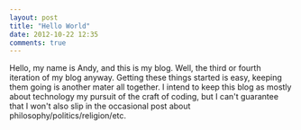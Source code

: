 ```yaml
---
layout: post
title: "Hello World"
date: 2012-10-22 12:35
comments: true
---
```


Hello, my name is Andy, and this is my blog. Well, the third or fourth iteration of my blog anyway. Getting these things started is easy, keeping them going is another mater all together. I intend to keep this blog as mostly about technology my pursuit of the craft of coding, but I can't guarantee that I won't also slip in the occasional post about philosophy/politics/religion/etc.
